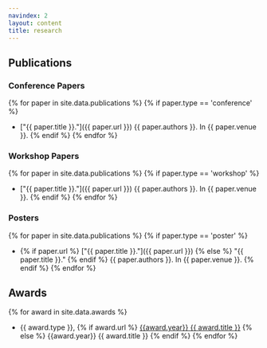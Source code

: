 ```yaml
---
navindex: 2
layout: content
title: research
---
```


## Publications ##

### Conference Papers ###
{% for paper in site.data.publications %}
    {% if paper.type == 'conference' %}
* ["{{ paper.title }}."]({{ paper.url }}) {{ paper.authors }}.
  In {{ paper.venue }}.
    {% endif %}
{% endfor %}


### Workshop Papers ###
{% for paper in site.data.publications %}
    {% if paper.type == 'workshop' %}
* ["{{ paper.title }}."]({{ paper.url }}) {{ paper.authors }}.
  In {{ paper.venue }}.
    {% endif %}
{% endfor %}

### Posters ###
{% for paper in site.data.publications %}
    {% if paper.type == 'poster' %}
* {% if paper.url %} ["{{ paper.title }}."]({{ paper.url }}) {% else %} "{{ paper.title }}." {% endif %}
  {{ paper.authors }}.
  In {{ paper.venue }}.
    {% endif %}
{% endfor %}

## Awards ##
{% for award in site.data.awards %}
*  {{ award.type }},
   {% if award.url %} [{{award.year}} {{ award.title }}]({{award.url}}) {% else %} {{award.year}} {{ award.title }} {% endif %}
{% endfor %}
